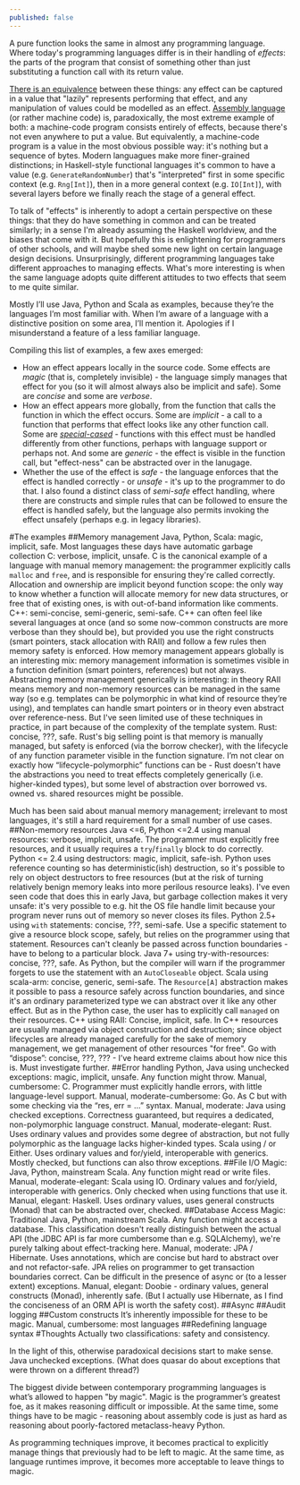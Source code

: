 ```yaml
---
published: false
---
```


A pure function looks the same in almost any programming language. Where today's programming languages differ is in their handling of *effects*: the parts of the program that consist of something other than just substituting a function call with its return value.

[There is an equivalence](http://conal.net/blog/posts/the-c-language-is-purely-functional) between these things: any effect can be captured in a value that "lazily" represents performing that effect, and any manipulation of values could be modelled as an effect. [Assembly language](http://wall.org/~lewis/2013/10/15/asm-monad.html) (or rather machine code) is, paradoxically, the most extreme example of both: a machine-code program consists entirely of effects, because there's not even anywhere to put a value. But equivalently, a machine-code program is a value in the most obvious possible way: it's nothing but a sequence of bytes. Modern languagues make more finer-grained distinctions; in Haskell-style functional languages it's common to have a value (e.g. `GenerateRandomNumber`) that's "interpreted" first in some specific context (e.g. `Rng[Int]`), then in a more general context (e.g. `IO[Int]`), with several layers before we finally reach the stage of a general effect.

To talk of "effects" is inherently to adopt a certain perspective on these things: that they do have something in common and can be treated similarly; in a sense I'm already assuming the Haskell worldview, and the biases that come with it. But hopefully this is enlightening for programmers of other schools, and will maybe shed some new light on certain language design decisions. Unsurprisingly, different programming languages take different approaches to managing effects. What's more interesting is when the same language adopts quite different attitudes to two effects that seem to me quite similar.

Mostly I’ll use Java, Python and Scala as examples, because they’re the languages I’m most familiar with. When I’m aware of a language with a distinctive position on some area, I’ll mention it. Apologies if I misunderstand a feature of a less familiar language.

Compiling this list of examples, a few axes emerged:

 * How an effect appears locally in the source code. Some effects are *magic* (that is, completely invisible) - the language simply manages that effect for you (so it will almost always also be implicit and safe). Some are *concise* and some are *verbose*.
 * How an effect appears more globally, from the function that calls the function in which the effect occurs. Some are *implicit* - a call to a function that performs that effect looks like any other function call. Some are *[special-cased](http://journal.stuffwithstuff.com/2015/02/01/what-color-is-your-function/)* - functions with this effect must be handled differently from other functions, perhaps with language support or perhaps not. And some are *generic* - the effect is visible in the function call, but "effect-ness" can be abstracted over in the lanugage.
 * Whether the use of the effect is *safe* - the language enforces that the effect is handled correctly - or *unsafe* - it's up to the programmer to do that. I also found a distinct class of *semi-safe* effect handling, where there are constructs and simple rules that can be followed to ensure the effect is handled safely, but the language also permits invoking the effect unsafely (perhaps e.g. in legacy libraries).
 
#The examples
##Memory management
Java, Python, Scala: magic, implicit, safe. Most languages these days have automatic garbage collection
C: verbose, implicit, unsafe. C is the canonical example of a language with manual memory management: the programmer explicitly calls `malloc` and `free`, and is responsible for ensuring they're called correctly. Allocation and ownership are implicit beyond function scope: the only way to know whether a function will allocate memory for new data structures, or free that of existing ones, is with out-of-band information like comments.
C++: semi-concise, semi-generic, semi-safe. C++ can often feel like several languages at once (and so some now-common constructs are more verbose than they should be), but provided you use the right constructs (smart pointers, stack allocation with RAII) and follow a few rules then memory safety is enforced. How memory management appears globally is an interesting mix: memory management information is sometimes visible in a function definition (smart pointers, references) but not always. Abstracting memory management generically is interesting: in theory RAII means memory and non-memory resources can be managed in the same way (so e.g. templates can be polymorphic in what kind of resource they’re using), and templates can handle smart pointers or in theory even abstract over reference-ness. But I've seen limited use of these techniques in practice, in part because of the complexity of the template system.
Rust: concise, ???, safe. Rust's big selling point is that memory is manually managed, but safety is enforced (via the borrow checker), with the lifecycle of any function parameter visible in the function signature. I’m not clear on exactly how “lifecycle-polymorphic” functions can be - Rust doesn't have the abstractions you need to treat effects completely generically (i.e. higher-kinded types), but some level of abstraction over borrowed vs. owned vs. shared resources might be possible.

Much has been said about manual memory management; irrelevant to most languages, it's still a hard requirement for a small number of use cases.
##Non-memory resources
Java <=6, Python <=2.4 using manual resources: verbose, implicit, unsafe. The programmer must explicitly free resources, and it usually requires a  `try`/`finally` block to do correctly.
Python <= 2.4 using destructors: magic, implicit, safe-ish. Python uses reference counting so has deterministic(ish) destruction, so it's possible to rely on object destructors to free resources (but at the risk of turning relatively benign memory leaks into more perilous resource leaks). I've even seen code that does this in early Java, but garbage collection makes it very unsafe: it's very possible to e.g. hit the OS file handle limit because your program never runs out of memory so never closes its files.
Python 2.5+ using `with` statements: concise, ???, semi-safe. Use a specific statement to give a resource block scope, safely, but relies on the programmer using that statement. Resources can't cleanly be passed across function boundaries - have to belong to a particular block.
Java 7+ using try-with-resources: concise, ???, safe. As Python, but the compiler will warn if the programmer forgets to use the statement with an `AutoCloseable` object.
Scala using scala-arm: concise, generic, semi-safe. The `Resource[A]` abstraction makes it possible to pass a resource safely across function boundaries, and since it's an ordinary parameterized type we can abstract over it like any other effect. But as in the Python case, the user has to explicitly call `managed` on their resources.
C++ using RAII: Concise, implicit, safe. In C++ resources are usually managed via object construction and destruction; since object lifecycles are already managed carefully for the sake of memory management, we get management of other resources "for free".
Go with “dispose”: concise, ???, ??? - I’ve heard extreme claims about how nice this is. Must investigate further.
##Error handling
Python, Java using unchecked exceptions: magic, implicit, unsafe. Any function might throw.
Manual, cumbersome: C. Programmer must explicitly handle errors, with little language-level support.
Manual, moderate-cumbersome: Go. As C but with some checking via the “res, err = …” syntax.
Manual, moderate: Java using checked exceptions. Correctness guaranteed, but requires a dedicated, non-polymorphic language construct.
Manual, moderate-elegant: Rust. Uses ordinary values and provides some degree of abstraction, but not fully polymorphic as the language lacks higher-kinded types.
Scala using \/ or Either. Uses ordinary values and for/yield, interoperable with generics. Mostly checked, but functions can also throw exceptions.
##File I/O
Magic: Java, Python, mainstream Scala. Any function might read or write files.
Manual, moderate-elegant: Scala using IO. Ordinary values and for/yield, interoperable with generics. Only checked when using functions that use it.
Manual, elegant: Haskell. Uses ordinary values, uses general constructs (Monad) that can be abstracted over, checked.
##Database Access
Magic: Traditional Java, Python, mainstream Scala. Any function might access a database. This classification doesn't really distinguish between the actual API (the JDBC API is far more cumbersome than e.g. SQLAlchemy), we're purely talking about effect-tracking here.
Manual, moderate: JPA / Hibernate. Uses annotations, which are concise but hard to abstract over and not refactor-safe. JPA relies on programmer to get transaction boundaries correct. Can be difficult in the presence of async or (to a lesser extent) exceptions.
Manual, elegant: Doobie - ordinary values, general constructs (Monad), inherently safe. (But I actually use Hibernate, as I find the conciseness of an ORM API is worth the safety cost).
##Async
##Audit logging
##Custom constructs
It’s inherently impossible for these to be magic.
Manual, cumbersome: most languages
##Redefining language syntax
#Thoughts
Actually two classifications: safety and consistency.

In the light of this, otherwise paradoxical decisions start to make sense. Java unchecked exceptions. (What does quasar do about exceptions that were thrown on a different thread?)

The biggest divide between contemporary programming languages is what’s allowed to happen "by magic". Magic is the programmer’s greatest foe, as it makes reasoning difficult or impossible. At the same time, some things have to be magic - reasoning about assembly code is just as hard as reasoning about poorly-factored metaclass-heavy Python.

As programming techniques improve, it becomes practical to explicitly manage things that previously had to be left to magic. At the same time, as language runtimes improve, it becomes more acceptable to leave things to magic.